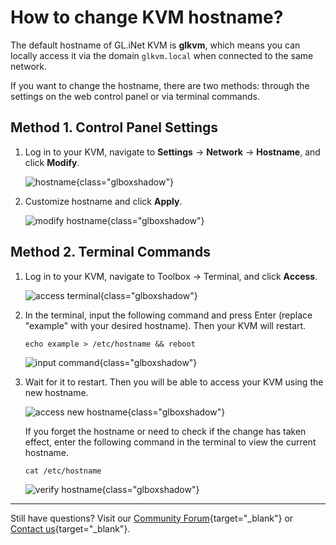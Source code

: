 # How to change KVM hostname?

The default hostname of GL.iNet KVM is **glkvm**, which means you can locally access it via the domain `glkvm.local` when connected to the same network.

If you want to change the hostname, there are two methods: through the settings on the web control panel or via terminal commands. 

## Method 1. Control Panel Settings

1. Log in to your KVM, navigate to **Settings** -> **Network** -> **Hostname**, and click **Modify**. 

    ![hostname](https://static.gl-inet.com/docs/kvm/tutorials/change_hostname/settings-hostname.png){class="glboxshadow"}

2. Customize hostname and click **Apply**.

    ![modify hostname](https://static.gl-inet.com/docs/kvm/tutorials/change_hostname/modify-hostname.png){class="glboxshadow"}

## Method 2. Terminal Commands

1. Log in to your KVM, navigate to Toolbox -> Terminal, and click **Access**. 

    ![access terminal](https://static.gl-inet.com/docs/kvm/tutorials/change_hostname/access_terminal.png){class="glboxshadow"}

2. In the terminal, input the following command and press Enter (replace "example" with your desired hostname). Then your KVM will restart.

    `echo example > /etc/hostname && reboot`

    ![input command](https://static.gl-inet.com/docs/kvm/tutorials/change_hostname/input_command.png){class="glboxshadow"}

3. Wait for it to restart. Then you will be able to access your KVM using the new hostname.

    ![access new hostname](https://static.gl-inet.com/docs/kvm/tutorials/change_hostname/access_new_hostname.png){class="glboxshadow"}

    If you forget the hostname or need to check if the change has taken effect, enter the following command in the terminal to view the current hostname.

    `cat /etc/hostname`

    ![verify hostname](https://static.gl-inet.com/docs/kvm/tutorials/change_hostname/verify_hostname.png){class="glboxshadow"}

---

Still have questions? Visit our [Community Forum](https://forum.gl-inet.com){target="_blank"} or [Contact us](https://www.gl-inet.com/contacts/){target="_blank"}.